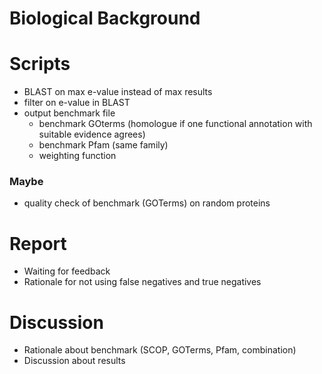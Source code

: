 # Biological Background

# Scripts
* BLAST on max e-value instead of max results
* filter on e-value in BLAST
* output benchmark file
  - benchmark GOterms (homologue if one functional annotation with suitable
    evidence agrees)
  - benchmark Pfam (same family)
  - weighting function

### Maybe

* quality check of benchmark (GOTerms) on random proteins

# Report

* Waiting for feedback
* Rationale for not using false negatives and true negatives

# Discussion

* Rationale about benchmark (SCOP, GOTerms, Pfam, combination)
* Discussion about results

